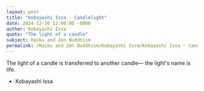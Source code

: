 ```yaml
---
layout: post
title: "Kobayashi Issa - Candlelight"
date: 2024-12-30 12:00:00 -0000
author: Kobayashi Issa
quote: "The light of a candle"
subject: Haiku and Zen Buddhism
permalink: /Haiku and Zen Buddhism/Kobayashi Issa/Kobayashi Issa - Candlelight
---
```


The light of a candle
is transferred to another candle—
the light's name is life.

- Kobayashi Issa
